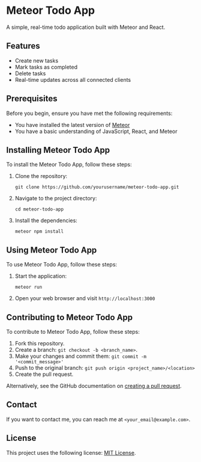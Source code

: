 # Meteor Todo App

A simple, real-time todo application built with Meteor and React.

## Features

- Create new tasks
- Mark tasks as completed
- Delete tasks
- Real-time updates across all connected clients

## Prerequisites

Before you begin, ensure you have met the following requirements:

- You have installed the latest version of [Meteor](https://www.meteor.com/install)
- You have a basic understanding of JavaScript, React, and Meteor

## Installing Meteor Todo App

To install the Meteor Todo App, follow these steps:

1. Clone the repository:
   ```
   git clone https://github.com/yourusername/meteor-todo-app.git
   ```
2. Navigate to the project directory:
   ```
   cd meteor-todo-app
   ```
3. Install the dependencies:
   ```
   meteor npm install
   ```

## Using Meteor Todo App

To use Meteor Todo App, follow these steps:

1. Start the application:
   ```
   meteor run
   ```
2. Open your web browser and visit `http://localhost:3000`

## Contributing to Meteor Todo App

To contribute to Meteor Todo App, follow these steps:

1. Fork this repository.
2. Create a branch: `git checkout -b <branch_name>`.
3. Make your changes and commit them: `git commit -m '<commit_message>'`
4. Push to the original branch: `git push origin <project_name>/<location>`
5. Create the pull request.

Alternatively, see the GitHub documentation on [creating a pull request](https://help.github.com/en/github/collaborating-with-issues-and-pull-requests/creating-a-pull-request).

## Contact

If you want to contact me, you can reach me at `<your_email@example.com>`.

## License

This project uses the following license: [MIT License](<link_to_license>).
